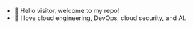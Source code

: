 - 👋 Hello visitor, welcome to my repo! 
- 💖 I love cloud engineering, DevOps, cloud security, and AI.  



<!---
ViktorMP/ViktorMP is a ✨ special ✨ repository because its `README.md` (this file) appears on your GitHub profile.
You can click the Preview link to take a look at your changes.
--->
